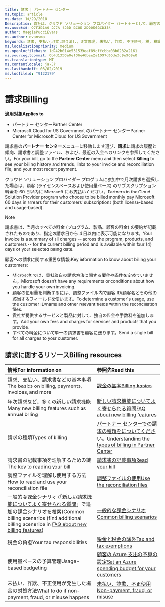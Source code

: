 ```yaml
---
title: 請求 | パートナー センター
ms.topic: article
ms.date: 10/29/2018
Description: 貴社は、クラウド ソリューション プロバイダー パートナーとして、顧客のライセンス ベースおよび使用量ベースのサブスクリプションの料金を 60 日後に Microsoft に支払います。
ms.assetid: 97F3B1A0-277A-423D-BC8B-2D0056BCD33A
author: MaggiePucciEvans
ms.author: evansma
keywords: 請求, 支払い,注文,取り消し, 注文管理, 未払い, 詐欺, 不正使用, 税, 税額控除, 調整ファイル, 調整用のファイル
ms.localizationpriority: medium
ms.openlocfilehash: 1d742b014e531539eaf89cffcbbe08b0232a2161
ms.sourcegitcommit: 8bfd1358a0ef86e46bee2a1097d86de3c9e969e8
ms.translationtype: MT
ms.contentlocale: ja-JP
ms.lasthandoff: 03/02/2019
ms.locfileid: "9122179"
---
```

# <a name="billing"></a><span data-ttu-id="6da1a-104">請求</span><span class="sxs-lookup"><span data-stu-id="6da1a-104">Billing</span></span>

**<span data-ttu-id="6da1a-105">適用対象</span><span class="sxs-lookup"><span data-stu-id="6da1a-105">Applies to</span></span>**

-  <span data-ttu-id="6da1a-106">パートナー センター</span><span class="sxs-lookup"><span data-stu-id="6da1a-106">Partner Center</span></span>
-  <span data-ttu-id="6da1a-107">Microsoft Cloud for US Government のパートナー センター</span><span class="sxs-lookup"><span data-stu-id="6da1a-107">Partner Center for Microsoft Cloud for US Government</span></span>
 
 
<span data-ttu-id="6da1a-108">請求書の**パートナー センター**メニューに移動します選び、**請求**に請求の履歴と傾向、請求書と調整ファイル、および、最近の入金へのリンクを参照してください。</span><span class="sxs-lookup"><span data-stu-id="6da1a-108">For your bill, go to the **Partner Center** menu and then select **Billing** to see your billing history and trends, links to your invoice and reconciliation file, and your most recent payment.</span></span>

<span data-ttu-id="6da1a-109">クラウド ソリューション プロバイダー プログラムに参加中で月次請求を選択した場合は、顧客 (ライセンスベースおよび使用量ベース) のサブスクリプション料金を 60 日以内に Microsoft にお支払いください。</span><span class="sxs-lookup"><span data-stu-id="6da1a-109">Partners in the Cloud Solution Provider program who choose to be billed monthly pay Microsoft 60 days in arrears for their customers' subscriptions (both license-based and usage-based).</span></span>

> [!NOTE]  
> <span data-ttu-id="6da1a-110">請求書は、当月のすべての料金 (プログラム、製品、顧客の料金) の要約が記載されたものであり、指定の請求日から 4 日以内に表示可能になります。</span><span class="sxs-lookup"><span data-stu-id="6da1a-110">Your invoice is a summary of all charges -- across the program, products, and customers -- for the current billing period and is available within four (4) days of your selected billing date.</span></span>

<span data-ttu-id="6da1a-111">顧客への請求に関する重要な情報:</span><span class="sxs-lookup"><span data-stu-id="6da1a-111">Key information to know about billing your customers:</span></span>

-   <span data-ttu-id="6da1a-112">Microsoft では、貴社独自の請求方法に関する要件や条件を定めていません。</span><span class="sxs-lookup"><span data-stu-id="6da1a-112">Microsoft doesn't have any requirements or conditions about how you handle your own invoicing.</span></span>
-   <span data-ttu-id="6da1a-113">顧客の使用量を判断するには、調整ファイル内で顧客 ID/顧客名とその他の該当するフィールドを使います。</span><span class="sxs-lookup"><span data-stu-id="6da1a-113">To determine a customer's usage, use the customer ID/name and other relevant fields within the reconciliation files.</span></span>
-   <span data-ttu-id="6da1a-114">貴社が提供するサービスと製品に対して、独自の料金や手数料を追加します。</span><span class="sxs-lookup"><span data-stu-id="6da1a-114">Add your own fees and charges for services and products that you provide.</span></span>
-   <span data-ttu-id="6da1a-115">すべての料金について単一の請求書を顧客に送ります。</span><span class="sxs-lookup"><span data-stu-id="6da1a-115">Send a single bill for all charges to your customer.</span></span>

## <a name="billing-resources"></a><span data-ttu-id="6da1a-116">請求に関するリソース</span><span class="sxs-lookup"><span data-stu-id="6da1a-116">Billing resources</span></span>
|**<span data-ttu-id="6da1a-117">情報</span><span class="sxs-lookup"><span data-stu-id="6da1a-117">For information on</span></span>**   |**<span data-ttu-id="6da1a-118">参照先</span><span class="sxs-lookup"><span data-stu-id="6da1a-118">Read this</span></span>**    |
|:-----------------------------|:-----------------|
|<span data-ttu-id="6da1a-119">請求、支払い、請求書などの基本事項</span><span class="sxs-lookup"><span data-stu-id="6da1a-119">The basics on billing, payments, invoices, and  more</span></span>   |[<span data-ttu-id="6da1a-120">課金の基本</span><span class="sxs-lookup"><span data-stu-id="6da1a-120">Billing basics</span></span>](billing-basics.md)
|<span data-ttu-id="6da1a-121">年次請求など、多くの新しい請求機能</span><span class="sxs-lookup"><span data-stu-id="6da1a-121">Many new billing features such as annual billing</span></span>   |[<span data-ttu-id="6da1a-122">新しい請求機能についてよく寄せられる質問</span><span class="sxs-lookup"><span data-stu-id="6da1a-122">FAQ about new billing features</span></span>](faq-about-new-billing-features.md)|
|<span data-ttu-id="6da1a-123">請求の種類</span><span class="sxs-lookup"><span data-stu-id="6da1a-123">Types of billing</span></span>   |[<span data-ttu-id="6da1a-124">パートナー センターでの請求の種類をについてください。</span><span class="sxs-lookup"><span data-stu-id="6da1a-124">Understanding the types of billing in Partner Center</span></span>](billing-different-types.md)   |
|<span data-ttu-id="6da1a-125">請求書の記載事項を理解するための鍵</span><span class="sxs-lookup"><span data-stu-id="6da1a-125">The key to reading your bill</span></span>   |[<span data-ttu-id="6da1a-126">請求書の記載事項</span><span class="sxs-lookup"><span data-stu-id="6da1a-126">Read your bill</span></span>](read-your-bill.md)   |
|<span data-ttu-id="6da1a-127">調整ファイルを理解し使用する方法</span><span class="sxs-lookup"><span data-stu-id="6da1a-127">How to read and use your reconciliation file</span></span>   |[<span data-ttu-id="6da1a-128">調整ファイルの使用</span><span class="sxs-lookup"><span data-stu-id="6da1a-128">Use the reconciliation files</span></span>](use-the-reconciliation-files.md)|
|<span data-ttu-id="6da1a-129">一般的な課金シナリオ (「[新しい請求機能についてよく寄せられる質問](faq-about-new-billing-features.md)」で追加の課金シナリオを検索)</span><span class="sxs-lookup"><span data-stu-id="6da1a-129">Common billing scenarios (find additional billing scenarios in [FAQ about new billing features](faq-about-new-billing-features.md))</span></span>|[<span data-ttu-id="6da1a-130">一般的な課金シナリオ</span><span class="sxs-lookup"><span data-stu-id="6da1a-130">Common billing scenarios</span></span>](common-billing-scenarios.md)|
|<span data-ttu-id="6da1a-131">税金の負担</span><span class="sxs-lookup"><span data-stu-id="6da1a-131">Your tax responsibilities</span></span>   | [<span data-ttu-id="6da1a-132">税金と税金の除外</span><span class="sxs-lookup"><span data-stu-id="6da1a-132">Tax and tax exemptions</span></span>](tax-and-tax-exemptions.md)|
|<span data-ttu-id="6da1a-133">使用量ベースの予算管理</span><span class="sxs-lookup"><span data-stu-id="6da1a-133">Usage-based budgeting</span></span>    |[<span data-ttu-id="6da1a-134">顧客の Azure 支出の予算の設定</span><span class="sxs-lookup"><span data-stu-id="6da1a-134">Set an Azure spending budget for your customers</span></span>](set-an-azure-spending-budget-for-your-customers.md)|
|<span data-ttu-id="6da1a-135">未払い、詐欺、不正使用が発生した場合の対処方法</span><span class="sxs-lookup"><span data-stu-id="6da1a-135">What to do if non-payment, fraud, or misuse happens</span></span>   |[<span data-ttu-id="6da1a-136">未払い、詐欺、不正使用</span><span class="sxs-lookup"><span data-stu-id="6da1a-136">Non-payment, fraud, or misuse</span></span>](non-payment--fraud--or-misuse.md)|




















